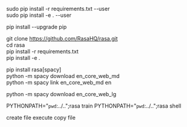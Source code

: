 
sudo pip install -r requirements.txt --user  
sudo pip install -e . --user  

pip install --upgrade pip  

git clone https://github.com/RasaHQ/rasa.git  
cd rasa  
pip install -r requirements.txt  
pip install -e .  

pip install rasa[spacy]  
python -m spacy download en_core_web_md  
python -m spacy link en_core_web_md en  

python -m spacy download en_core_web_lg


PYTHONPATH="`pwd`:../..";rasa train
PYTHONPATH="`pwd`:../..";rasa shell

create file 
execute
copy file
